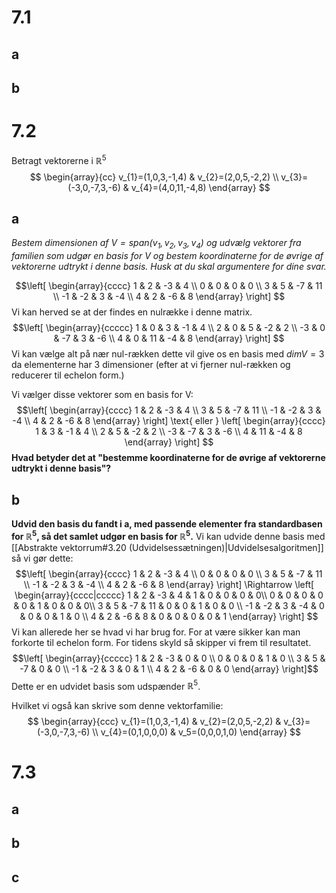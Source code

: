 # 7.1
## a

## b

# 7.2
Betragt vektorerne i $\mathbb{R}^{5}$
$$
\begin{array}{cc}
v_{1}=(1,0,3,-1,4) & v_{2}=(2,0,5,-2,2) \\ v_{3}=(-3,0,-7,3,-6) & v_{4}=(4,0,11,-4,8)
\end{array}
$$
## a
*Bestem dimensionen af $V=span(v_{1},v_{2},v_{3},v_{4})$ og udvælg vektorer fra familien som udgør en basis for V og bestem koordinaterne for de øvrige af vektorerne udtrykt i denne basis. Husk at du skal argumentere for dine svar.*

$$\left[
\begin{array}{cccc}
1 & 2 & -3 & 4 \\ 
0 & 0 & 0 & 0 \\ 
3 & 5 & -7 & 11 \\ 
-1 & -2 & 3 & -4 \\ 
4 & 2 & -6 & 8
\end{array}
\right] $$
Vi kan herved se at der findes en nulrække i denne matrix.
$$\left[
\begin{array}{ccccc}
1 & 0 & 3 & -1 & 4 \\ 
2 & 0 & 5 & -2 & 2 \\ 
-3 & 0 & -7 & 3 & -6 \\ 
4 & 0 & 11 & -4 & 8
\end{array}
\right] $$
Vi kan vælge alt på nær nul-rækken dette vil give os en basis med $dim V=3$ da elementerne har 3 dimensioner (efter at vi fjerner nul-rækken og reducerer til echelon form.)

Vi vælger disse vektorer som en basis for V:
$$\left[
\begin{array}{cccc}
1 & 2 & -3 & 4 \\ 
3 & 5 & -7 & 11 \\ 
-1 & -2 & 3 & -4 \\ 
4 & 2 & -6 & 8
\end{array}
\right] \text{ eller }
\left[
\begin{array}{cccc}
1  & 3 & -1 & 4 \\ 
2  & 5 & -2 & 2 \\ 
-3  & -7 & 3 & -6 \\ 
4  & 11 & -4 & 8
\end{array}
\right] $$
**Hvad betyder det at "bestemme koordinaterne for de øvrige af vektorerne udtrykt i denne basis"?**
## b
**Udvid den basis du fandt i a, med passende elementer fra standardbasen for $\mathbb{R}^{5}$, så det samlet udgør en basis for $\mathbb{R}^{5}$.**
Vi kan udvide denne basis med [[Abstrakte vektorrum#3.20 (Udvidelsessætningen)|Udvidelsesalgoritmen]] så vi gør dette:
$$\left[
\begin{array}{cccc}
1 & 2 & -3 & 4 \\ 
0 & 0 & 0 & 0 \\ 
3 & 5 & -7 & 11 \\ 
-1 & -2 & 3 & -4 \\ 
4 & 2 & -6 & 8
\end{array}
\right] \Rightarrow 
\left[
\begin{array}{cccc|ccccc}
1 & 2 & -3 & 4  & 1 & 0 & 0 & 0 & 0\\ 
0 & 0 & 0 & 0  & 0 & 1 & 0 & 0 & 0\\ 
3 & 5 & -7 & 11 & 0 & 0 & 1 & 0 & 0 \\ 
-1 & -2 & 3 & -4 & 0 & 0 & 0 & 1 & 0 \\ 
4 & 2 & -6 & 8 & 0 & 0 & 0 & 0 & 1
\end{array}
\right] $$
Vi kan allerede her se hvad vi har brug for. For at være sikker kan man forkorte til echelon form. For tidens skyld så skipper vi frem til resultatet.
$$\left[
\begin{array}{ccccc}
1 & 2 & -3 & 0 & 0 \\ 
0 & 0 & 0 & 1 & 0 \\ 
3 & 5 & -7 & 0 & 0 \\ 
-1 & -2 & 3 & 0 & 1 \\ 
4 & 2 & -6 & 0 & 0
\end{array}
\right]$$
Dette er en udvidet basis som udspænder $\mathbb{R}^{5}$.

Hvilket vi også kan skrive som denne vektorfamilie:
$$
\begin{array}{ccc}
v_{1}=(1,0,3,-1,4) & v_{2}=(2,0,5,-2,2) & v_{3}=(-3,0,-7,3,-6) \\ v_{4}=(0,1,0,0,0) & v_5=(0,0,0,1,0)
\end{array}
$$

# 7.3
## a

## b

## c
